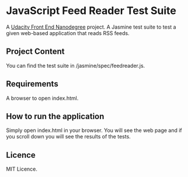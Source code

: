 # JavaScript Feed Reader Test Suite
A [Udacity Front End Nanodegree](https://eu.udacity.com/course/front-end-web-developer-nanodegree--nd001) project.
A Jasmine test suite to test a given web-based application that reads RSS feeds.

## Project Content
You can find the test suite in /jasmine/spec/feedreader.js.

## Requirements
A browser to open index.html.

## How to run the application
Simply open index.html in your browser.
You will see the web page and if you scroll down you will see the results of the tests.

## Licence
MIT Licence.
